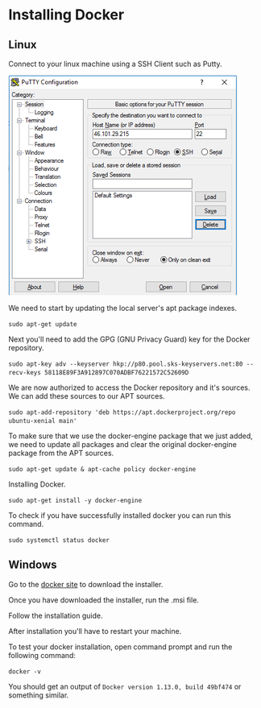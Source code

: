 # Installing Docker

## Linux

Connect to your linux machine using a SSH Client such as Putty.

!["Putty SSH Client"](https://github.com/barend-erasmus/installing-docker/raw/master/images/putty.PNG)

We need to start by updating the local server's apt package indexes.

`sudo apt-get update`

Next you'll need to add the GPG (GNU Privacy Guard) key for the Docker repository.

`sudo apt-key adv --keyserver hkp://p80.pool.sks-keyservers.net:80 --recv-keys 58118E89F3A912897C070ADBF76221572C52609D`

We are now authorized to access the Docker repository and it's sources. We can add these sources to our APT sources.

`sudo apt-add-repository 'deb https://apt.dockerproject.org/repo ubuntu-xenial main'`

To make sure that we use the docker-engine package that we just added, we need to update all packages and clear the original docker-engine package from the APT sources.

`sudo apt-get update & apt-cache policy docker-engine`

Installing Docker.

`sudo apt-get install -y docker-engine`

To check if you have successfully installed docker you can run this command.

`sudo systemctl status docker`


## Windows

Go to the [docker site](https://docs.docker.com/docker-for-windows) to download the installer.

Once you have downloaded the installer, run the .msi file.

Follow the installation guide.

After installation you'll have to restart your machine.

To test your docker installation, open command prompt and run the following command:

`docker -v`

You should get an output of `Docker version 1.13.0, build 49bf474` or something similar.